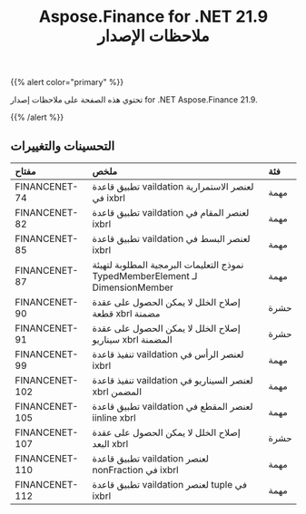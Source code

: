 ﻿---
title: Aspose.Finance for .NET 21.9 ملاحظات الإصدار
type: docs
weight: 50
url: /ar/net/aspose-finance-for-net-21-9-release-notes/
---
{{% alert color="primary" %}}

تحتوي هذه الصفحة على ملاحظات إصدار for .NET Aspose.Finance 21.9.

{{% /alert %}}

## **التحسينات والتغييرات**

|**مفتاح**|**ملخص**|**فئة**|
|:- |:- |:- |
|FINANCENET-74|تطبيق قاعدة vaildation لعنصر الاستمرارية في ixbrl|مهمة|
|FINANCENET-82|تطبيق قاعدة vaildation لعنصر المقام في ixbrl|مهمة|
|FINANCENET-85|تطبيق قاعدة vaildation لعنصر البسط في ixbrl|مهمة|
|FINANCENET-87|نموذج التعليمات البرمجية المطلوبة لتهيئة TypedMemberElement لـ DimensionMember|مهمة|
|FINANCENET-90| إصلاح الخلل لا يمكن الحصول على عقدة قطعة xbrl مضمنة|حشرة|
|FINANCENET-91| إصلاح الخلل لا يمكن الحصول على عقدة سيناريو xbrl المضمنة|حشرة|
|FINANCENET-99|تنفيذ قاعدة vaildation لعنصر الرأس في ixbrl|مهمة|
|FINANCENET-102|تنفيذ قاعدة vaildation لعنصر السيناريو في xbrl المضمن|مهمة|
|FINANCENET-105|تطبيق قاعدة vaildation لعنصر المقطع في iinline xbrl|مهمة|
|FINANCENET-107| إصلاح الخلل لا يمكن الحصول على عقدة البعد xbrl|حشرة|
|FINANCENET-110|تطبيق قاعدة vaildation لعنصر nonFraction في ixbrl|مهمة|
|FINANCENET-112|تطبيق قاعدة vaildation لعنصر tuple في ixbrl|مهمة|

